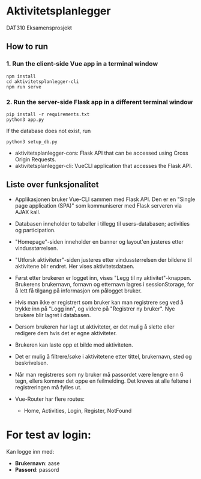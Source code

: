 # Aktivitetsplanlegger
DAT310 Eksamensprosjekt

## How to run

### 1. Run the client-side Vue app in a terminal window


```
npm install
cd aktivitetsplanlegger-cli
npm run serve
```



### 2. Run the server-side Flask app in a different terminal window

```
pip install -r requirements.txt
python3 app.py
```
If the database does not exist, run
```
python3 setup_db.py
```



* aktivitetsplanlegger-cors:  Flask API that can be accessed using Cross Origin Requests.
* aktivitetsplanlegger-cli:   VueCLI application that accesses the Flask API.



## Liste over funksjonalitet
- Applikasjonen bruker Vue-CLI sammen med Flask API.
Den er en "Single page application (SPA)" som kommuniserer med Flask serveren via AJAX kall.

- Databasen inneholder to tabeller i tillegg til users-databasen; activities og participation.

- "Homepage"-siden inneholder en banner og layout'en justeres etter vindusstørrelsen.

- "Utforsk aktiviteter"-siden justeres etter vindusstørrelsen der bildene til aktivitene blir endret. Her vises aktivitetsdataen.

- Først etter brukeren er logget inn, vises "Legg til ny aktivitet"-knappen.
Brukerens brukernavn, fornavn og etternavn lagres i sessionStorage, for å lett få tilgang på informasjon om pålogget bruker.

- Hvis man ikke er registrert som bruker kan man registrere seg ved å trykke inn på "Logg inn", og videre på "Registrer ny bruker".
Nye brukere blir lagret i databasen.

- Dersom brukeren har lagt ut aktiviteter, er det mulig å slette eller redigere dem hvis det er egne aktiviteter.
- Brukeren kan laste opp et bilde med aktiviteten.
- Det er mulig å filtrere/søke i aktivitetene etter tittel, brukernavn, sted og beskrivelsen.

- Når man registreres som ny bruker må passordet være lengre enn 6 tegn, ellers kommer det oppe en feilmelding. Det kreves at alle feltene i registreringen må fylles ut.

- Vue-Router har flere routes:
    * Home, Activities, Login, Register, NotFound


# For test av login:
Kan logge inn med:
- **Brukernavn**: aase
- **Passord**: passord

